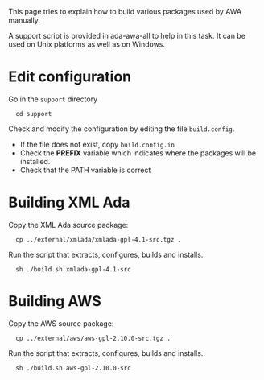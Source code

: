 This page tries to explain how to build various packages
used by AWA manually.

A support script is provided in ada-awa-all to help in this task.
It can be used on Unix platforms as well as on Windows.

# Edit configuration #

Go in the `support` directory
```
  cd support
```

Check and modify the configuration by editing the file `build.config`.
  * If the file does not exist, copy `build.config.in`
  * Check the **PREFIX** variable which indicates where the packages will be installed.
  * Check that the PATH variable is correct

# Building XML Ada #

Copy the XML Ada source package:
```
  cp ../external/xmlada/xmlada-gpl-4.1-src.tgz .
```

Run the script that extracts, configures, builds and installs.
```
  sh ./build.sh xmlada-gpl-4.1-src
```


# Building AWS #

Copy the AWS source package:
```
  cp ../external/aws/aws-gpl-2.10.0-src.tgz .
```

Run the script that extracts, configures, builds and installs.
```
  sh ./build.sh aws-gpl-2.10.0-src
```